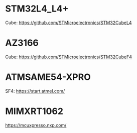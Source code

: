 # STM32L4_L4+
Cube: https://github.com/STMicroelectronics/STM32CubeL4

# AZ3166
Cube: https://github.com/STMicroelectronics/STM32CubeF4

# ATMSAME54-XPRO
SF4: https://start.atmel.com/

# MIMXRT1062
https://mcuxpresso.nxp.com/

